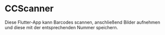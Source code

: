 # CCScanner

Diese Flutter-App kann Barcodes scannen, anschließend Bilder aufnehmen und diese mit der entsprechenden Nummer speichern.

